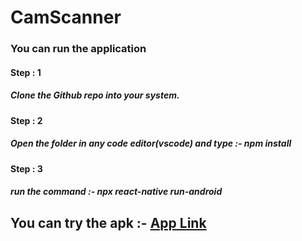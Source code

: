 # CamScanner

### You can run the application
#### Step : 1
##### Clone the Github repo into your system.
#### Step : 2
##### Open the folder in any code editor(vscode) and type :- npm install
#### Step : 3
##### run the command :- npx react-native run-android

## You can try the apk :- [App Link](https://drive.google.com/file/d/1bG8j908xRTeKEkTnVmOgWo5YXLD76mrd/view?usp=sharing)

